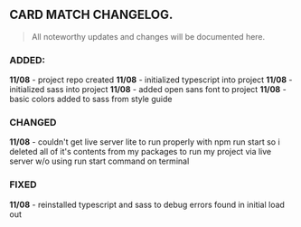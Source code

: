 ## CARD MATCH CHANGELOG.

> All noteworthy updates and changes will be documented here.

### **ADDED:**

**11/08** - project repo created
**11/08** - initialized typescript into project
**11/08** - initialized sass into project
**11/08** - added open sans font to project
**11/08** - basic colors added to sass from style guide

### **CHANGED**

**11/08** - couldn't get live server lite to run properly with npm run start so i deleted all of it's contents from my packages to run my project via live server w/o using run start command on terminal

### **FIXED**

**11/08** - reinstalled typescript and sass to debug errors found in initial load out
